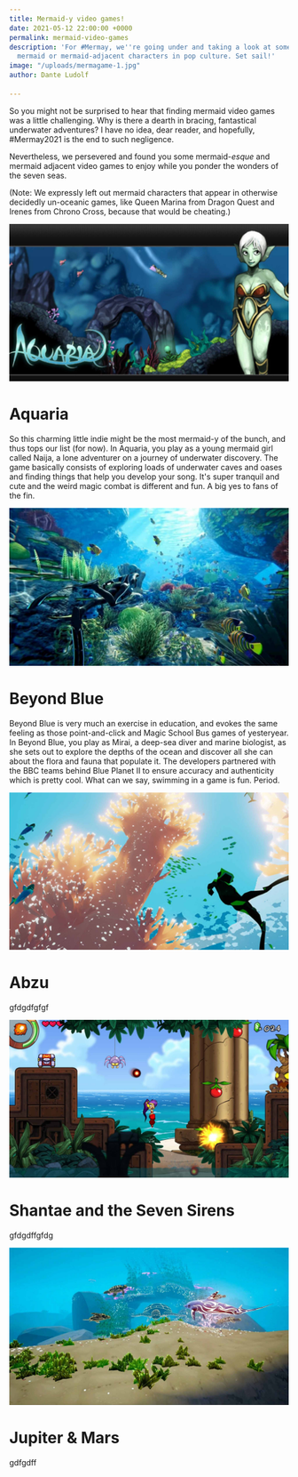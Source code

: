```yaml
---
title: Mermaid-y video games!
date: 2021-05-12 22:00:00 +0000
permalink: mermaid-video-games
description: 'For #Mermay, we''re going under and taking a look at some of our favourite
  mermaid or mermaid-adjacent characters in pop culture. Set sail!'
image: "/uploads/mermagame-1.jpg"
author: Dante Ludolf

---
```

So you might not be surprised to hear that finding mermaid video games was a little challenging. Why is there a dearth in bracing, fantastical underwater adventures? I have no idea, dear reader, and hopefully, #Mermay2021 is the end to such negligence.

Nevertheless, we persevered and found you some mermaid-_esque_ and mermaid adjacent video games to enjoy while you ponder the wonders of the seven seas.

(Note: We expressly left out mermaid characters that appear in otherwise decidedly un-oceanic games, like Queen Marina from Dragon Quest and Irenes from Chrono Cross, because that would be cheating.)

![](/uploads/mermagame-7.jpg)

# Aquaria

So this charming little indie might be the most mermaid-y of the bunch, and thus tops our list (for now). In Aquaria, you play as a young mermaid girl called Naija, a lone adventurer on a journey of underwater discovery. The game basically consists of exploring loads of underwater caves and oases and finding things that help you develop your song. It's super tranquil and cute and the weird magic combat is different and fun. A big yes to fans of the fin.

![](/uploads/mermagame-5.jpg)

# Beyond Blue

Beyond Blue is very much an exercise in education, and evokes the same feeling as those point-and-click and Magic School Bus games of yesteryear. In Beyond Blue, you play as Mirai, a deep-sea diver and marine biologist, as she sets out to explore the depths of the ocean and discover all she can about the flora and fauna that populate it. The developers partnered with the BBC teams behind Blue Planet II to ensure accuracy and authenticity which is pretty cool. What can we say, swimming in a game is fun. Period.

![](/uploads/mermagame-6.jpg)

# Abzu

gfdgdfgfgf

![](/uploads/mermagame-2.jpg)

# Shantae and the Seven Sirens

gfdgdffgfdg

![](/uploads/mermagame-4.jpg)

# Jupiter & Mars

gdfgdff